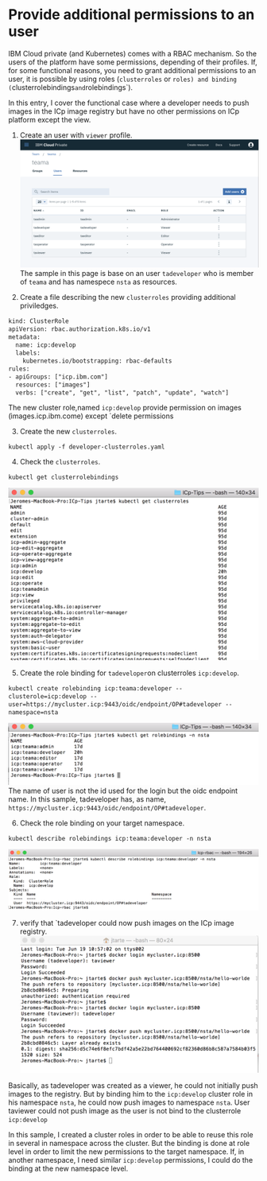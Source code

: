 # Provide additional permissions to an user

IBM Cloud private (and Kubernetes) comes with a RBAC mechanism. So the users of the platform have some permissions, depending of their profiles.
If, for some functional reasons, you need to grant additional permissions to an user, it is possible by using roles (`clusterroles` or `roles) and binding (`clusterrolebindings` and `rolebindings`).

In this entry, I cover the functional case where
a developer needs to push images in the ICp image registry but have no other permissions on ICp platform except the view.

1. Create an user with `viewer` profile.
![Users from team view](./images/rbac_add_priviledges_1.png)
  The sample in this page is base on an user `tadeveloper` who is member of `teama` and has namespece `nsta` as resources.

2. Create a file describing the new `clusterroles` providing additional priviledges.
  ```
  kind: ClusterRole
  apiVersion: rbac.authorization.k8s.io/v1
  metadata:
    name: icp:develop
    labels:
      kubernetes.io/bootstrapping: rbac-defaults
  rules:
  - apiGroups: ["icp.ibm.com"]
    resources: ["images"]
    verbs: ["create", "get", "list", "patch", "update", "watch"]

  ```
  The new cluster role,named `icp:develop` provide permission on images (ìmages.icp.ibm.come) except `delete permissions

3. Create the new `clusterroles`.
```
kubectl apply -f developer-clusterroles.yaml
```
4. Check the `clusterroles`.
```
kubectl get clusterrolebindings
```
![clusterroles list](./images/rbac_add_priviledges_2.png)

5. Create the role binding for `tadeveloper`on clusterroles `icp:develop`.
```
kubectl create rolebinding icp:teama:developer --clusterole=icp:develop --user=https://mycluster.icp:9443/oidc/endpoint/OP#tadeveloper --namespace=nsta
```
![role binding](./images/rbac_add_priviledges_4.png)
  The name of user is not the id used for the login but the oidc endpoint name. In this sample, tadeveloper has, as name, `https://mycluster.icp:9443/oidc/endpoint/OP#tadeveloper`.

6. Check the role binding on your target namespace.
```
kubectl describe rolebindings icp:teama:developer -n nsta
```
![role description](./images/rbac_add_priviledges_5.png)

7. verify that `tadeveloper could now push images on the ICp image registry.
![pushing images](./images/rbac_add_priviledges_7.png)

Basically, as tadeveloper was created as a viewer, he could not initially push images to the registry. But by binding him to the `icp:develop` cluster role in his namespace `nsta`, he could now push images to namespace `nsta`.
User taviewer could not push image as the user is not bind to the clusterrole `icp:develop`


In this sample, I created a cluster roles in order to be able to reuse this role in several in namespace across the cluster. But the binding is done at role level in order to limit the new permissions to the target namespace. If, in another namespace, I need similar `icp:develop` permissions, I could do the binding at the new namespace level.  
